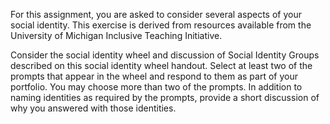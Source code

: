 For this assignment, you are asked to consider several aspects of your social identity. This exercise is derived from resources available from the University of Michigan Inclusive Teaching Initiative.

Consider the social identity wheel and discussion of Social Identity Groups described on this social identity wheel handout. Select at least two of the prompts that appear in the wheel and respond to them as part of your portfolio. You may choose more than two of the prompts. In addition to naming identities as required by the prompts, provide a short discussion of why you answered with those identities.
